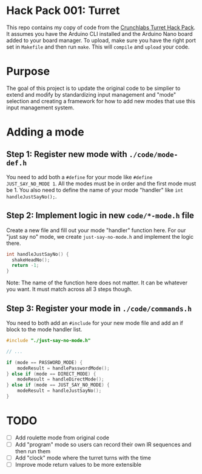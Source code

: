 # Hack Pack 001: Turret

This repo contains my copy of code from the [Crunchlabs Turret Hack Pack](https://www.crunchlabs.com/products/ir-turret). It assumes you have the Arduino CLI installed and the Arduino Nano board added to your board manager. To upload, make sure you have the right port set in `Makefile` and then run `make`. This will `compile` and `upload` your code.

# Purpose

The goal of this project is to update the original code to be simplier to extend and modify by standardizing input management and "mode" selection and creating a framework for how to add new modes that use this input management system.

# Adding a mode

## Step 1: Register new mode with `./code/mode-def.h`

You need to add both a `#define` for your mode like `#define JUST_SAY_NO_MODE 1`. All the modes must be in order and the first mode must be 1. You also need to define the name of your mode "handler" like `int handleJustSayNo();`. 

## Step 2: Implement logic in new `code/*-mode.h` file

Create a new file and fill out your mode "handler" function here. For our "just say no" mode, we create `just-say-no-mode.h` and implement the logic there.

```c
int handleJustSayNo() {
  shakeHeadNo();
  return -1;
}
```

Note: The name of the function here does not matter. It can be whatever you want. It must match across all 3 steps though.

## Step 3: Register your mode in `./code/commands.h`

You need to both add an `#include` for your new mode file and add an if block to the mode handler list.

```c
#include "./just-say-no-mode.h"

// ...

if (mode == PASSWORD_MODE) {
    modeResult = handlePasswordMode();
} else if (mode == DIRECT_MODE) {
    modeResult = handleDirectMode();
} else if (mode == JUST_SAY_NO_MODE) {
    modeResult = handleJustSayNo();
}
```

# TODO

- [ ] Add roulette mode from original code
- [ ] Add "program" mode so users can record their own IR sequences and then run them
- [ ] Add "clock" mode where the turret turns with the time
- [ ] Improve mode return values to be more extensible
